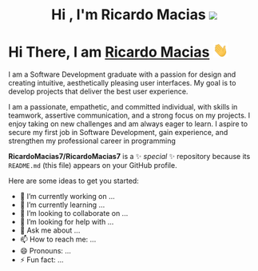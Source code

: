## <h1 align="center">Hi , I'm Ricardo Macias <img src="https://media.giphy.com/media/hvRJCLFzcasrR4ia7z/giphy.gif" width="35"></h1>

<h1>Hi There, I am <a  href="https://ricardo-mac-portafolio.netlify.app/">Ricardo Macias</a> <img  src="https://raw.githubusercontent.com/ABSphreak/ABSphreak/master/gifs/Hi.gif" width="30px"></h1>

I am a Software Development graduate with a passion for design and creating intuitive, aesthetically pleasing user interfaces. My goal is to develop projects that deliver the best user experience.

I am a passionate, empathetic, and committed individual, with skills in teamwork, assertive communication, and a strong focus on my projects. I enjoy taking on new challenges and am always eager to learn. I aspire to secure my first job in Software Development, gain experience, and strengthen my professional career in programming

**RicardoMacias7/RicardoMacias7** is a ✨ _special_ ✨ repository because its `README.md` (this file) appears on your GitHub profile.

Here are some ideas to get you started:

- 🔭 I’m currently working on ...
- 🌱 I’m currently learning ...
- 👯 I’m looking to collaborate on ...
- 🤔 I’m looking for help with ...
- 💬 Ask me about ...
- 📫 How to reach me: ...
- 😄 Pronouns: ...
- ⚡ Fun fact: ...

